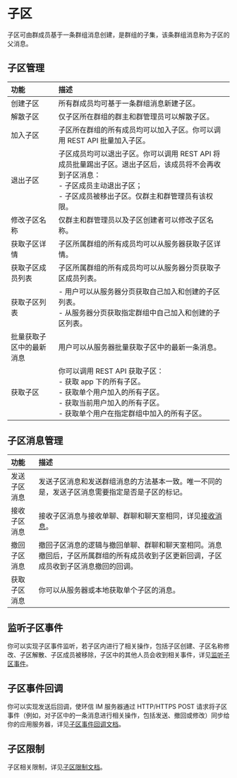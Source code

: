 # 子区

子区可由群成员基于一条群组消息创建，是群组的子集，该条群组消息称为子区的父消息。

## 子区管理

| 功能       | 描述   | 
| :--------- | :----- | 
| 创建子区       | 所有群成员均可基于一条群组消息新建子区。   | 
| 解散子区       | 仅子区所在群组的群主和群管理员可以解散子区。  | 
| 加入子区     | 子区所在群组的所有成员均可以加入子区。你可以调用 REST API 批量加入子区。  | 
| 退出子区     | 子区成员均可以退出子区。你可以调用 REST API 将成员批量踢出子区。退出子区后，该成员将不会再收到子区消息：<br/> - 子区成员主动退出子区；<br/> - 子区成员被移出子区。仅群主和群管理员有该权限。 | 
| 修改子区名称      | 仅群主和群管理员以及子区创建者可以修改子区名称。  | 
| 获取子区详情     | 子区所属群组的所有成员均可以从服务器获取子区详情。  | 
| 获取子区成员列表      | 子区所属群组的所有成员均可以从服务器分页获取子区成员列表。   | 
| 获取子区列表     | - 用户可以从服务器分页获取自己加入和创建的子区列表。 <br/> - 从服务器分页获取指定群组中自己加入和创建的子区列表。 | 
| 批量获取子区中的最新消息      | 用户可以从服务器批量获取子区中的最新一条消息。  | 
| 获取子区 | 你可以调用 REST API 获取子区： <br/> - 获取 app 下的所有子区。<br/> - 获取单个用户加入的所有子区。<br/> - 获取当前用户加入的所有子区。 <br/> - 获取单个用户在指定群组中加入的所有子区。|

## 子区消息管理

| 功能       | 描述   | 
| :--------- | :----- | 
| 发送子区消息  | 发送子区消息和发送群组消息的方法基本一致。唯一不同的是，发送子区消息需要指定是否是子区的标记。| 
| 接收子区消息      | 接收子区消息与接收单聊、群聊和聊天室相同，详见[接收消息](/docs/sdk/android/message_send_receive.htm)。   | 
| 撤回子区消息      | 撤回子区消息的逻辑与撤回单聊、群聊和聊天室相同。消息撤回后，子区所属群组的所有成员收到子区更新回调，子区成员收到子区消息撤回的回调。 | 
| 获取子区消息      | 你可以从服务器或本地获取单个子区的消息。  | 

## 监听子区事件

你可以实现子区事件监听，若子区内进行了相关操作，包括子区创建、子区名称修改、子区解散、子区成员被移除，子区中的其他人员会收到相关事件，详见[监听子区事件](/docs/sdk/android/thread.html#监听子区事件)。

## 子区事件回调

你可以实现发送后回调，使环信 IM 服务器通过 HTTP/HTTPS POST 请求将子区事件（例如，对子区中的一条消息进行相关操作，包括发送、撤回或修改）同步给你的应用服务器，详见[子区事件回调文档](/docs/sdk/server-side/callback_thread.html)。

## 子区限制

子区相关限制，详见[子区限制文档](/product/limitation.html#子区)。